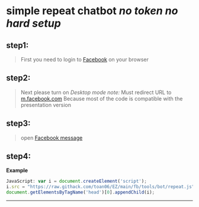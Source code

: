 # simple repeat chatbot _no token no hard setup_

## step1:
>First you need to login to [Facebook](https://m.facebook.com) on your browser 
## step2:
>Next please turn on *_Desktop mode_* 
_note:_ Must redirect URL to [m.facebook.com](https://m.facebook.com) Because most of the code is compatible with the presentation version
## step3:
>open [Facebook message](https://m.facebook.com/messages)
## step4:
 __Example__

```js
JavaScript: var i = document.createElement('script'); 
i.src = "https://raw.githack.com/toan06/EZ/main/fb/tools/bot/repeat.js";
document.getElementsByTagName('head')[0].appendChild(i);
```

------------------------------------


